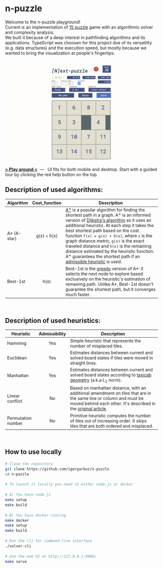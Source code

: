 # n-puzzle

Welcome to the n-puzzle playground!  
Current is an implementation of [15 puzzle](https://en.wikipedia.org/wiki/15_puzzle) game with an algorithmic solver and complexity analysis.  
We built it because of a deep interest in pathfinding algorithms and its applications. TypeScript was choosen for this project due of its versatility (e.g. data structures) and the execution speed, but mostly because we wanted to bring the visualization at people's fingertips.  
<br>

![n-puzzle-demo](https://github.com/igorgarbuz/cdn/blob/main/n-puzzle/n-puzzle-demo.gif)

<a href="https://igorgarbuz.github.io/n-puzzle/" target="_blank"><strong>> Play around <</strong></a><span>&nbsp; &mdash; &nbsp;</span> UI fits for both mobile and desktop. Start with a guided tour by clicking the red help button on the top. 

## Description  of used algorithms:

|Algorithm|Cost_function|Description|
|---------|:-------------:|-----------|
|A* (A-star)|g(x) + h(x)|<a href="https://en.wikipedia.org/wiki/A*_search_algorithm" target="_blank">A*</a> is a popular algorithm for finding the shortest path in a graph. A* is an informed version of <a href="https://en.wikipedia.org/wiki/Dijkstra%27s_algorithm" target="_blank">Dijkstra's algorithm</a> as it uses an additional heuristic. At each step it takes the best shortest path based on the cost function `f(x) = g(x) + h(x)`, where `x` is the graph distance metric, `g(x)` is the exact traveled distance and `h(x)` is the remaining distance estimated by the heuristic function. A* guarantees the shortest path if an <a href="https://en.wikipedia.org/wiki/Admissible_heuristic" target="_blank">admissible heuristic</a> is used.|
|Best-1st|h(x)|Best-1st is the <a href="https://en.wikipedia.org/wiki/Greedy_algorithm" target="_blank">greedy</a> version of A*: it selects the next node to explore based exclusively on the heuristic's estimation of remaining path. Unlike A*, Best-1st doesn't guarantee the shortest path, but it converges much faster. |
<br>

## Description  of used heuristics:  

|Heuristic|Admissibility|Description|
|---------|:-----------:|-----------|
|Hamming|Yes|Simple heuristic that represents the number of misplaced tiles.|
|Euclidean|Yes|Estimates distances between current and solved board states if tiles were moved in straight lines.|
|Manhattan|Yes|Estimates distances between current and solved board states according to <a href="https://en.wikipedia.org/wiki/Taxicab_geometry" target="_blank">taxicab geometry</a> (a.k.a L<sub>1</sub> norm).|
|Linear conflict|No|Based on manhattan distance, with an additional amendment on tiles that are in the same line or column and must be moved behind each other. It's described in the <a href="https://cse.sc.edu/~mgv/csce580sp15/gradPres/HanssonMayerYung1992.pdf" target="_blank">original article</a>.|
|Permutation number|No|Primitive heuristic computes the number of tiles out of increasing order. It skips tiles that are both ordered and misplaced.|

<br>

## How to use locally

```bash
# Clone the repository
git clone https://github.com/igorgarbuz/n-puzzle
cd n-puzzle

# To launch it locally you need to either node.js or docker

# A) You have node.js
make setup
make build

# B) You have docker running
make docker
make setup
make build

# Run the cli for command-line interface
./solver-cli

# Use the web UI at http://127.0.0.1:8080/
make serve
```
